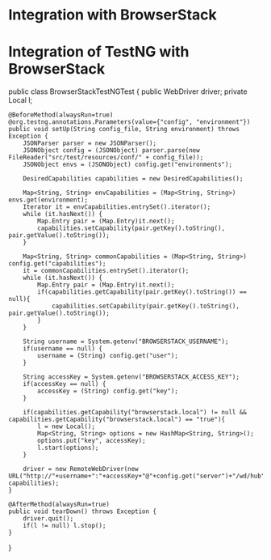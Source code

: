 # Integration with BrowserStack
# Integration of TestNG with BrowserStack

public class BrowserStackTestNGTest {
    public WebDriver driver;
    private Local l;

    @BeforeMethod(alwaysRun=true)
    @org.testng.annotations.Parameters(value={"config", "environment"})
    public void setUp(String config_file, String environment) throws Exception {
        JSONParser parser = new JSONParser();
        JSONObject config = (JSONObject) parser.parse(new FileReader("src/test/resources/conf/" + config_file));
        JSONObject envs = (JSONObject) config.get("environments");

        DesiredCapabilities capabilities = new DesiredCapabilities();

        Map<String, String> envCapabilities = (Map<String, String>) envs.get(environment);
        Iterator it = envCapabilities.entrySet().iterator();
        while (it.hasNext()) {
            Map.Entry pair = (Map.Entry)it.next();
            capabilities.setCapability(pair.getKey().toString(), pair.getValue().toString());
        }
        
        Map<String, String> commonCapabilities = (Map<String, String>) config.get("capabilities");
        it = commonCapabilities.entrySet().iterator();
        while (it.hasNext()) {
            Map.Entry pair = (Map.Entry)it.next();
            if(capabilities.getCapability(pair.getKey().toString()) == null){
                capabilities.setCapability(pair.getKey().toString(), pair.getValue().toString());
            }
        }

        String username = System.getenv("BROWSERSTACK_USERNAME");
        if(username == null) {
            username = (String) config.get("user");
        }

        String accessKey = System.getenv("BROWSERSTACK_ACCESS_KEY");
        if(accessKey == null) {
            accessKey = (String) config.get("key");
        }

        if(capabilities.getCapability("browserstack.local") != null && capabilities.getCapability("browserstack.local") == "true"){
            l = new Local();
            Map<String, String> options = new HashMap<String, String>();
            options.put("key", accessKey);
            l.start(options);
        }

        driver = new RemoteWebDriver(new URL("http://"+username+":"+accessKey+"@"+config.get("server")+"/wd/hub"), capabilities);
    }

    @AfterMethod(alwaysRun=true)
    public void tearDown() throws Exception {
        driver.quit();
        if(l != null) l.stop();
    }
}
